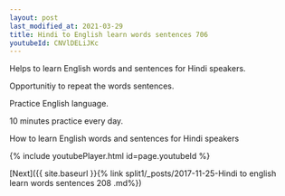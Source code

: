 ```yaml
---
layout: post
last_modified_at: 2021-03-29
title: Hindi to English learn words sentences 706 
youtubeId: CNVlDELiJKc
---
```

 
 
Helps to learn English words and sentences for Hindi speakers.

Opportunitiy to repeat the words sentences. 

Practice English language. 
 
10 minutes practice every day. 
 
How to learn English words and sentences for Hindi speakers 
 
{% include youtubePlayer.html id=page.youtubeId %}
 
 
[Next]({{ site.baseurl }}{% link  split1/_posts/2017-11-25-Hindi to english learn words sentences 208 .md%})
 

